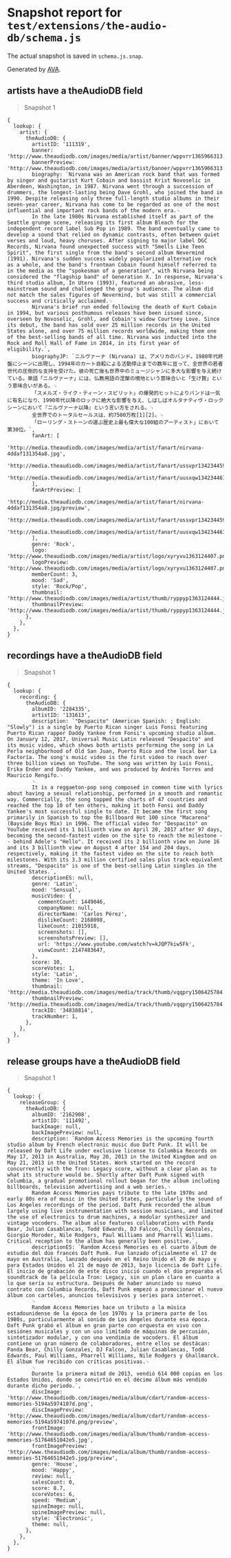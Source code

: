 # Snapshot report for `test/extensions/the-audio-db/schema.js`

The actual snapshot is saved in `schema.js.snap`.

Generated by [AVA](https://ava.li).

## artists have a theAudioDB field

> Snapshot 1

    {
      lookup: {
        artist: {
          theAudioDB: {
            artistID: '111319',
            banner: 'http://www.theaudiodb.com/images/media/artist/banner/wppvrr1365966313.jpg',
            bannerPreview: 'http://www.theaudiodb.com/images/media/artist/banner/wppvrr1365966313.jpg/preview',
            biography: `Nirvana was an American rock band that was formed by singer and guitarist Kurt Cobain and bassist Krist Novoselic in Aberdeen, Washington, in 1987. Nirvana went through a succession of drummers, the longest-lasting being Dave Grohl, who joined the band in 1990. Despite releasing only three full-length studio albums in their seven-year career, Nirvana has come to be regarded as one of the most influential and important rock bands of the modern era.␊
            In the late 1980s Nirvana established itself as part of the Seattle grunge scene, releasing its first album Bleach for the independent record label Sub Pop in 1989. The band eventually came to develop a sound that relied on dynamic contrasts, often between quiet verses and loud, heavy choruses. After signing to major label DGC Records, Nirvana found unexpected success with "Smells Like Teen Spirit", the first single from the band's second album Nevermind (1991). Nirvana's sudden success widely popularized alternative rock as a whole, and the band's frontman Cobain found himself referred to in the media as the "spokesman of a generation", with Nirvana being considered the "flagship band" of Generation X. In response, Nirvana's third studio album, In Utero (1993), featured an abrasive, less-mainstream sound and challenged the group's audience. The album did not match the sales figures of Nevermind, but was still a commercial success and critically acclaimed.␊
            Nirvana's brief run ended following the death of Kurt Cobain in 1994, but various posthumous releases have been issued since, overseen by Novoselic, Grohl, and Cobain's widow Courtney Love. Since its debut, the band has sold over 25 million records in the United States alone, and over 75 million records worldwide, making them one of the best-selling bands of all time. Nirvana was inducted into the Rock and Roll Hall of Fame in 2014, in its first year of eligibility.`,
            biographyJP: `ニルヴァーナ (Nirvana) は、アメリカのバンド。1980年代終盤にシーンに出現し、1994年のカート自殺による活動停止までの数年に亘って、全世界の若者世代の圧倒的な支持を受けた。彼の死亡後も世界中のミュージシャンに多大な影響を与え続けている。単語「ニルヴァーナ」には、仏教用語の涅槃の境地という意味合いと「生け贄」という意味合いがある。␊
            「スメルズ・ライク・ティーン・スピリット」の爆発的ヒットによりバンドは一気に有名になり、1990年代以降のロックに絶大な影響を与え、しばしばオルタナティヴ・ロックシーンにおいて『ニルヴァーナ以降』という言い方をされる。␊
            全世界でのトータルセールスは、約7500万枚[1][2]。␊
            「ローリング・ストーンの選ぶ歴史上最も偉大な100組のアーティスト」において第30位。`,
            fanArt: [
              'http://media.theaudiodb.com/images/media/artist/fanart/nirvana-4ddaf131354a8.jpg',
              'http://media.theaudiodb.com/images/media/artist/fanart/ussvpr1342344599.jpg',
              'http://media.theaudiodb.com/images/media/artist/fanart/uusxqw1342344614.jpg',
            ],
            fanArtPreview: [
              'http://media.theaudiodb.com/images/media/artist/fanart/nirvana-4ddaf131354a8.jpg/preview',
              'http://media.theaudiodb.com/images/media/artist/fanart/ussvpr1342344599.jpg/preview',
              'http://media.theaudiodb.com/images/media/artist/fanart/uusxqw1342344614.jpg/preview',
            ],
            genre: 'Rock',
            logo: 'http://www.theaudiodb.com/images/media/artist/logo/xyryvu1363124407.png',
            logoPreview: 'http://www.theaudiodb.com/images/media/artist/logo/xyryvu1363124407.png/preview',
            memberCount: 3,
            mood: 'Sad',
            style: 'Rock/Pop',
            thumbnail: 'http://www.theaudiodb.com/images/media/artist/thumb/ryppyp1363124444.jpg',
            thumbnailPreview: 'http://www.theaudiodb.com/images/media/artist/thumb/ryppyp1363124444.jpg/preview',
          },
        },
      },
    }

## recordings have a theAudioDB field

> Snapshot 1

    {
      lookup: {
        recording: {
          theAudioDB: {
            albumID: '2284335',
            artistID: '131613',
            description: `"Despacito" (American Spanish: ; English: "Slowly") is a single by Puerto Rican singer Luis Fonsi featuring Puerto Rican rapper Daddy Yankee from Fonsi's upcoming studio album. On January 12, 2017, Universal Music Latin released "Despacito" and its music video, which shows both artists performing the song in La Perla neighborhood of Old San Juan, Puerto Rico and the local bar La Factoría. The song's music video is the first video to reach over three billion views on YouTube. The song was written by Luis Fonsi, Erika Ender and Daddy Yankee, and was produced by Andrés Torres and Mauricio Rengifo.␊
            ␊
            It is a reggaeton-pop song composed in common time with lyrics about having a sexual relationship, performed in a smooth and romantic way. Commercially, the song topped the charts of 47 countries and reached the top 10 of ten others, making it both Fonsi and Daddy Yankee's most successful single to date. It became the first song primarily in Spanish to top the Billboard Hot 100 since "Macarena" (Bayside Boys Mix) in 1996. The official video for "Despacito" on YouTube received its 1 billionth view on April 20, 2017 after 97 days, becoming the second-fastest video on the site to reach the milestone -- behind Adele's "Hello". It received its 2 billionth view on June 16 and its 3 billionth view on August 4 after 154 and 204 days, respectively, making it the fastest video on the site to reach both milestones. With its 3.3 million certified sales plus track-equivalent streams, "Despacito" is one of the best-selling Latin singles in the United States.`,
            descriptionES: null,
            genre: 'Latin',
            mood: 'Sensual',
            musicVideo: {
              commentCount: 1449046,
              companyName: null,
              directorName: 'Carlos Pérez',
              dislikeCount: 2168098,
              likeCount: 21015918,
              screenshots: [],
              screenshotsPreview: [],
              url: 'https://www.youtube.com/watch?v=kJQP7kiw5Fk',
              viewCount: 2147483647,
            },
            score: 10,
            scoreVotes: 1,
            style: 'Latin',
            theme: 'In Love',
            thumbnail: 'http://media.theaudiodb.com/images/media/track/thumb/vqqpry1506425784.jpg',
            thumbnailPreview: 'http://media.theaudiodb.com/images/media/track/thumb/vqqpry1506425784.jpg/preview',
            trackID: '34838814',
            trackNumber: 1,
          },
        },
      },
    }

## release groups have a theAudioDB field

> Snapshot 1

    {
      lookup: {
        releaseGroup: {
          theAudioDB: {
            albumID: '2162908',
            artistID: '111492',
            backImage: null,
            backImagePreview: null,
            description: `Random Access Memories is the upcoming fourth studio album by French electronic music duo Daft Punk. It will be released by Daft Life under exclusive license to Columbia Records on May 17, 2013 in Australia, May 20, 2013 in the United Kingdom and on May 21, 2013 in the United States. Work started on the record concurrently with the Tron: Legacy score, without a clear plan as to what its structure would be. Shortly after Daft Punk signed with Columbia, a gradual promotional rollout began for the album including billboards, television advertising and a web series.␊
            Random Access Memories pays tribute to the late 1970s and early 80s era of music in the United States, particularly the sound of Los Angeles recordings of the period. Daft Punk recorded the album largely using live instrumentation with session musicians, and limited the use of electronics to drum machines, a modular synthesizer and vintage vocoders. The album also features collaborations with Panda Bear, Julian Casablancas, Todd Edwards, DJ Falcon, Chilly Gonzales, Giorgio Moroder, Nile Rodgers, Paul Williams and Pharrell Williams. Critical reception to the album has generally been positive.`,
            descriptionES: `Random Access Memories es el cuarto álbum de estudio del dúo francés Daft Punk. Fue lanzado oficialmente el 17 de mayo en Australia, lanzado después en el Reino Unido el 20 de mayo y para Estados Unidos el 21 de mayo de 2013, bajo licencia de Daft Life. El inicio de grabación de este disco inició cuando el dúo preparaba el soundtrack de la película Tron: Legacy, sin un plan claro en cuanto a lo que sería su estructura. Después de haber anunciado su nuevo contrato con Columbia Records, Daft Punk empezó a promocionar el nuevo álbum con cartéles, anuncios televisivos y series para internet.␊
            ␊
            Random Access Memories hace un tributo a la música estadounidense de la época de los 1970s y la primera parte de los 1980s, particularmente al sonido de Los Ángeles durante esa época. Daft Punk grabó el álbum en gran parte con orquesta en vivo con sesiónes musicales y con un uso limitado de máquinas de percusión, sintetizador modular, y con una vendimia de vocoders. El álbum contiene un gran número de colaboradores, entre ellos se destácan: Panda Bear, Chilly Gonzales, DJ Falcon, Julian Casablancas, Todd Edwards, Paul Williams, Pharrell Williams, Nile Rodgers y Ghallmarck. El álbum fue recibido con críticas positivas.␊
            ␊
            Durante la primera mitad de 2013, vendió 614 000 copias en los Estados Unidos, donde se convirtió en el décimo álbum más vendido durante dicho periodo.`,
            discImage: 'http://www.theaudiodb.com/images/media/album/cdart/random-access-memories-5194a5974107d.png',
            discImagePreview: 'http://www.theaudiodb.com/images/media/album/cdart/random-access-memories-5194a5974107d.png/preview',
            frontImage: 'http://www.theaudiodb.com/images/media/album/thumb/random-access-memories-51764651042e5.jpg',
            frontImagePreview: 'http://www.theaudiodb.com/images/media/album/thumb/random-access-memories-51764651042e5.jpg/preview',
            genre: 'House',
            mood: 'Happy',
            review: null,
            salesCount: 0,
            score: 8.7,
            scoreVotes: 6,
            speed: 'Medium',
            spineImage: null,
            spineImagePreview: null,
            style: 'Electronic',
            theme: null,
          },
        },
      },
    }
